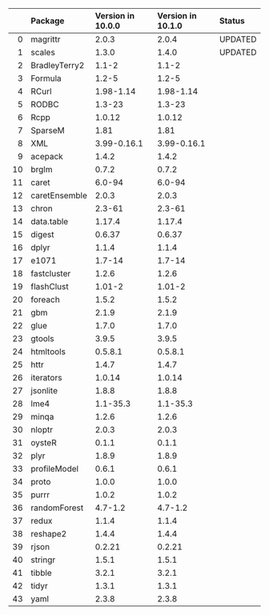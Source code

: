 <!-- markdown-link-check-disable -->

|    | Package       | Version in 10.0.0   | Version in 10.1.0   | Status   |
|---:|:--------------|:--------------------|:--------------------|:---------|
|  0 | magrittr      | 2.0.3               | 2.0.4               | UPDATED  |
|  1 | scales        | 1.3.0               | 1.4.0               | UPDATED  |
|  2 | BradleyTerry2 | 1.1-2               | 1.1-2               |          |
|  3 | Formula       | 1.2-5               | 1.2-5               |          |
|  4 | RCurl         | 1.98-1.14           | 1.98-1.14           |          |
|  5 | RODBC         | 1.3-23              | 1.3-23              |          |
|  6 | Rcpp          | 1.0.12              | 1.0.12              |          |
|  7 | SparseM       | 1.81                | 1.81                |          |
|  8 | XML           | 3.99-0.16.1         | 3.99-0.16.1         |          |
|  9 | acepack       | 1.4.2               | 1.4.2               |          |
| 10 | brglm         | 0.7.2               | 0.7.2               |          |
| 11 | caret         | 6.0-94              | 6.0-94              |          |
| 12 | caretEnsemble | 2.0.3               | 2.0.3               |          |
| 13 | chron         | 2.3-61              | 2.3-61              |          |
| 14 | data.table    | 1.17.4              | 1.17.4              |          |
| 15 | digest        | 0.6.37              | 0.6.37              |          |
| 16 | dplyr         | 1.1.4               | 1.1.4               |          |
| 17 | e1071         | 1.7-14              | 1.7-14              |          |
| 18 | fastcluster   | 1.2.6               | 1.2.6               |          |
| 19 | flashClust    | 1.01-2              | 1.01-2              |          |
| 20 | foreach       | 1.5.2               | 1.5.2               |          |
| 21 | gbm           | 2.1.9               | 2.1.9               |          |
| 22 | glue          | 1.7.0               | 1.7.0               |          |
| 23 | gtools        | 3.9.5               | 3.9.5               |          |
| 24 | htmltools     | 0.5.8.1             | 0.5.8.1             |          |
| 25 | httr          | 1.4.7               | 1.4.7               |          |
| 26 | iterators     | 1.0.14              | 1.0.14              |          |
| 27 | jsonlite      | 1.8.8               | 1.8.8               |          |
| 28 | lme4          | 1.1-35.3            | 1.1-35.3            |          |
| 29 | minqa         | 1.2.6               | 1.2.6               |          |
| 30 | nloptr        | 2.0.3               | 2.0.3               |          |
| 31 | oysteR        | 0.1.1               | 0.1.1               |          |
| 32 | plyr          | 1.8.9               | 1.8.9               |          |
| 33 | profileModel  | 0.6.1               | 0.6.1               |          |
| 34 | proto         | 1.0.0               | 1.0.0               |          |
| 35 | purrr         | 1.0.2               | 1.0.2               |          |
| 36 | randomForest  | 4.7-1.2             | 4.7-1.2             |          |
| 37 | redux         | 1.1.4               | 1.1.4               |          |
| 38 | reshape2      | 1.4.4               | 1.4.4               |          |
| 39 | rjson         | 0.2.21              | 0.2.21              |          |
| 40 | stringr       | 1.5.1               | 1.5.1               |          |
| 41 | tibble        | 3.2.1               | 3.2.1               |          |
| 42 | tidyr         | 1.3.1               | 1.3.1               |          |
| 43 | yaml          | 2.3.8               | 2.3.8               |          |